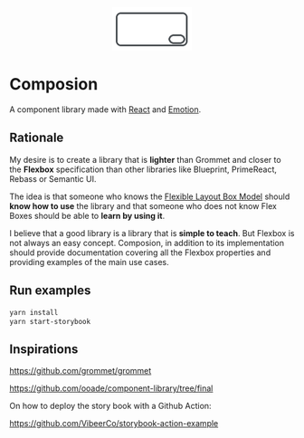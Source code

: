 <p align="center">
  <img width="140" height="77" src="https://raw.githubusercontent.com/neokeld/composion/main/logo.png" alt='composion'>
</p>

# Composion

A component library made with [React](https://reactjs.org) and [Emotion](https://emotion.sh).

## Rationale

My desire is to create a library that is **lighter** than Grommet and closer to the **Flexbox** specification than other libraries like Blueprint, PrimeReact, Rebass or Semantic UI.

The idea is that someone who knows the [Flexible Layout Box Model](https://www.w3.org/TR/css-flexbox-1) should **know how to use** the library and that someone who does not know Flex Boxes should be able to **learn by using it**.

I believe that a good library is a library that is **simple to teach**. But Flexbox is not always an easy concept. Composion, in addition to its implementation should provide documentation covering all the Flexbox properties and providing examples of the main use cases.

## Run examples

```shell
yarn install
yarn start-storybook
```

## Inspirations

<https://github.com/grommet/grommet>

<https://github.com/ooade/component-library/tree/final>

On how to deploy the story book with a Github Action:

<https://github.com/VibeerCo/storybook-action-example>
